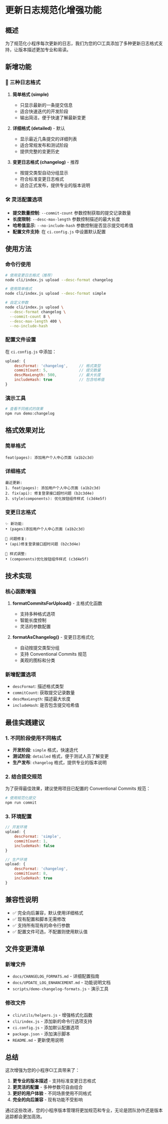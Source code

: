 # 更新日志规范化增强功能

## 概述

为了规范化小程序每次更新的日志，我们为您的CI工具添加了多种更新日志格式支持，让版本描述更加专业和易读。

## 新增功能

### 🎯 三种日志格式

1. **简单格式 (simple)**
   - 只显示最新的一条提交信息
   - 适合快速迭代的开发阶段
   - 输出简洁，便于快速了解最新变更

2. **详细格式 (detailed)** - 默认
   - 显示最近几条提交的详细列表
   - 适合常规发布和测试阶段
   - 提供完整的变更历史

3. **变更日志格式 (changelog)** - 推荐
   - 按提交类型自动分组显示
   - 符合标准变更日志格式
   - 适合正式发布，提供专业的版本说明

### 🛠️ 灵活配置选项

- **提交数量控制**: `--commit-count` 参数控制获取的提交记录数量
- **长度限制**: `--desc-max-length` 参数控制描述的最大长度
- **哈希值显示**: `--no-include-hash` 参数控制是否显示提交哈希值
- **配置文件支持**: 在 `ci.config.js` 中设置默认配置

## 使用方法

### 命令行使用

```bash
# 使用变更日志格式（推荐）
node cli/index.js upload --desc-format changelog

# 使用简单格式
node cli/index.js upload --desc-format simple

# 自定义参数
node cli/index.js upload \
  --desc-format changelog \
  --commit-count 8 \
  --desc-max-length 400 \
  --no-include-hash
```

### 配置文件设置

在 `ci.config.js` 中添加：

```javascript
upload: {
    descFormat: 'changelog',     // 格式类型
    commitCount: 5,              // 提交数量
    descMaxLength: 500,          // 最大长度
    includeHash: true            // 包含哈希值
}
```

### 演示工具

```bash
# 查看不同格式的效果
npm run demo:changelog
```

## 格式效果对比

### 简单格式
```
feat(pages): 添加用户个人中心页面 (a1b2c3d)
```

### 详细格式
```
最近更新:
1. feat(pages): 添加用户个人中心页面 (a1b2c3d)
2. fix(api): 修复登录接口超时问题 (b2c3d4e)
3. style(components): 优化按钮组件样式 (c3d4e5f)
```

### 变更日志格式
```
✨ 新功能:
• (pages)添加用户个人中心页面 (a1b2c3d)

🐛 问题修复:
• (api)修复登录接口超时问题 (b2c3d4e)

💄 样式调整:
• (components)优化按钮组件样式 (c3d4e5f)
```

## 技术实现

### 核心函数增强

1. **formatCommitsForUpload()** - 主格式化函数
   - 支持多种格式选项
   - 智能长度控制
   - 灵活的参数配置

2. **formatAsChangelog()** - 变更日志格式化
   - 自动按提交类型分组
   - 支持 Conventional Commits 规范
   - 美观的图标和分类

### 新增配置选项

- `descFormat`: 描述格式类型
- `commitCount`: 获取提交记录数量
- `descMaxLength`: 描述最大长度
- `includeHash`: 是否包含提交哈希值

## 最佳实践建议

### 1. 不同阶段使用不同格式

- **开发阶段**: `simple` 格式，快速迭代
- **测试阶段**: `detailed` 格式，便于测试人员了解变更
- **生产发布**: `changelog` 格式，提供专业的版本说明

### 2. 结合提交规范

为了获得最佳效果，建议使用项目已配置的 Conventional Commits 规范：

```bash
# 使用规范化提交
npm run commit
```

### 3. 环境配置

```javascript
// 开发环境
upload: {
    descFormat: 'simple',
    commitCount: 1,
    includeHash: false
}

// 生产环境
upload: {
    descFormat: 'changelog',
    commitCount: 8,
    includeHash: true
}
```

## 兼容性说明

- ✅ 完全向后兼容，默认使用详细格式
- ✅ 现有配置和脚本无需修改
- ✅ 支持所有现有的命令行参数
- ✅ 配置文件可选，不配置则使用默认值

## 文件变更清单

### 新增文件
- `docs/CHANGELOG_FORMATS.md` - 详细配置指南
- `docs/UPDATE_LOG_ENHANCEMENT.md` - 功能说明文档
- `scripts/demo-changelog-formats.js` - 演示工具

### 修改文件
- `cli/utils/helpers.js` - 增强格式化函数
- `cli/index.js` - 添加新的命令行选项支持
- `ci.config.js` - 添加默认配置选项
- `package.json` - 添加演示脚本
- `README.md` - 更新使用说明

## 总结

这次增强为您的小程序CI工具带来了：

1. **更专业的版本描述** - 支持标准变更日志格式
2. **更灵活的配置** - 多种参数可自由组合
3. **更好的用户体验** - 不同场景使用不同格式
4. **完全的向后兼容** - 现有功能不受影响

通过这些改进，您的小程序版本管理将更加规范和专业，无论是团队协作还是版本追踪都会更加高效。
